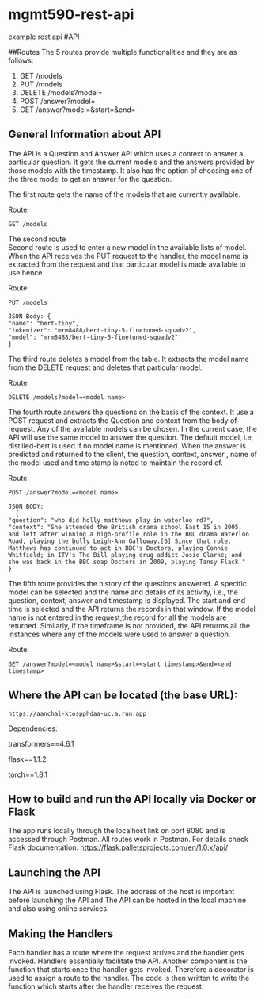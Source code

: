 # mgmt590-rest-api
example rest api
#API

##Routes
The 5 routes provide multiple functionalities and they are as follows:

1) GET /models
2) PUT /models
3) DELETE /models?model=<model name>
4) POST /answer?model=<model name>
5) GET /answer?model=<model name>&start=<start timestamp>&end=<end timestamp>
 
## General Information about API
The API is a Question and Answer API which uses a context to answer a particular question. It gets the current models and the answers provided by those models with the timestamp. It also has the option of choosing one of the three model to get an answer for the question.

The first route gets the name of the models that are currently available. 
  
Route: 
  ```
  GET /models
  ```

The second route  
Second route is used to enter a new model in the available lists of model. When the API receives the PUT request to the handler, the model name is extracted from the request and that particular model is made available to use hence. 
  
Route: 
  ```
  PUT /models
  ```
```
JSON Body: {
"name": "bert-tiny",
"tokenizer": "mrm8488/bert-tiny-5-finetuned-squadv2",
"model": "mrm8488/bert-tiny-5-finetuned-squadv2"
}
```

  
The third route deletes a model from the table. It extracts the model name from the DELETE request and deletes that particular model.
 
Route: 
  ```
  DELETE /models?model=<model name>
  ```

  
The fourth route answers the questions on the basis of the context. It use a POST request and extracts the Question and context from the body of request. Any of the available models can be chosen. In the current case, the API will use the same model to answer the question. The default model, i.e, distilled-bert is used if no model name is mentioned. When the answer is predicted and returned to the client, the question, context, answer , name of the model used and time stamp is noted to maintain the record of. 

Route: 
  ```
  POST /answer?model=<model name>
  ```
```
JSON BODY:
  {
"question": "who did holly matthews play in waterloo rd?",
"context": "She attended the British drama school East 15 in 2005,
and left after winning a high-profile role in the BBC drama Waterloo
Road, playing the bully Leigh-Ann Galloway.[6] Since that role,
Matthews has continued to act in BBC's Doctors, playing Connie
Whitfield; in ITV's The Bill playing drug addict Josie Clarke; and
she was back in the BBC soap Doctors in 2009, playing Tansy Flack."
}
 ```

The fifth route provides the history of the questions answered. A specific model can be selected and the name and details of its activity, i.e., the question, context, answer and timestamp is displayed. The start and end time is selected and the API returns the records in that window. If the model name is not entered in the request,the record for all the models are returned. Similarly, if the timeframe is not provided, the API returms all the instances where any of the models were used to answer a question. 


Route:
  ```
  GET /answer?model=<model name>&start=<start timestamp>&end=<end timestamp>
  ```

  
## Where the API can be located (the base URL): 
 ```
https://aanchal-ktospphdaa-uc.a.run.app
 ```
Dependencies: 

 transformers==4.6.1

 flask==1.1.2

 torch==1.8.1
  
## How to build and run the API locally via Docker or Flask
The app runs locally through the localhost link on port 8080 and is accessed through Postman. All routes work in Postman. For details check Flask documentation. https://flask.palletsprojects.com/en/1.0.x/api/

## Launching the API
The API is launched using Flask. The address of the host is important before launching the API and The API can be hosted in the local machine and also using online services.

## Making the Handlers
Each handler has a route where the request arrives and the handler gets invoked. Handlers essentially facilitate the API. 
Another component is the function that starts once the handler gets invoked. Therefore a decorator is used to assign a route to the handler. The code is then written to write the function which starts after the handler receives the request.
